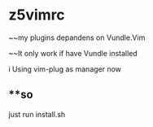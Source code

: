 # z5vimrc

~~my plugins depandens on Vundle.Vim

~~It only work if have Vundle installed

i Using vim-plug as manager now 

## **so

just run install.sh
